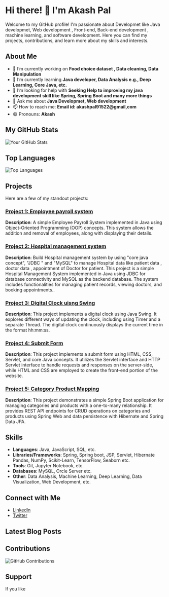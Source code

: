 # Hi there! 👋 I'm Akash Pal

Welcome to my GitHub profile! I'm passionate about Developmet like Java developmet, Web development , Front-end, Back-end development , machine learning, and software development. Here you can find my projects, contributions, and learn more about my skills and interests.

## About Me

- 🔭 I’m currently working on **Food choice dataset , Data cleaning, Data Manipulation**
- 🌱 I’m currently learning **Java developer, Data Analysis e.g., Deep Learning, Core Java, etc.**
- 🤔 I’m looking for help with **Seeking Help to improving my java development skill like Spring, Spring Boot and many more things**
- 💬 Ask me about **Java Developmet, Web development**
- 📫 How to reach me: **Email id: akashpal91522@gmail,com**
- 😄 Pronouns: **Akash**

## My GitHub Stats

![Your GitHub Stats](https://github-readme-stats.vercel.app/api?username=your_username&show_icons=true&hide_border=true&count_private=true&include_all_commits=true)

## Top Languages

![Top Languages](https://github-readme-stats.vercel.app/api/top-langs/?username=your_username&layout=compact&hide_border=true)

## Projects

Here are a few of my standout projects:

### [Project 1: Employee payroll system](https://github.com/akashpal13/Employee_payroll_System)
**Description**: A simple Employee Payroll System implemented in Java using Object-Oriented Programming (OOP) concepts. This system allows the addition and removal of employees, along with displaying their details.

### [Project 2: Hospital management system](https://github.com/akashpal13/Hospital_management_system)
**Description**: Build Hospital management system by using "core java concept", "JDBC " and "MySQL" to manage Hospital data like patient data , doctor data , appointment of Doctor for patient. This project is a simple Hospital Management System implemented in Java using JDBC for database connectivity and MySQL as the backend database. The system includes functionalities for managing patient records, viewing doctors, and booking appointments..

### [Project 3: Digital Clock uisng Swing](https://github.com/akashpal13/DigitalClock-using-Swing)
**Description**: This project implements a digital clock using Java Swing. It explores different ways of updating the clock, including using Timer and a separate Thread. The digital clock continuously displays the current time in the format hh:mm:ss.

### [Project 4: Submit Form](https://github.com/akashpal13/Submit_form)
**Description**: This project implements a submit form using HTML, CSS, Servlet, and core Java concepts. It utilizes the Servlet interface and HTTP Servlet interface to handle requests and responses on the server-side, while HTML and CSS are employed to create the front-end portion of the website.

### [Project 5: Category Product Mapping](https://github.com/akashpal13/category_product_mapping)
**Description**: This project demonstrates a simple Spring Boot application for managing categories and products with a one-to-many relationship. It provides REST API endpoints for CRUD operations on categories and products using Spring Web and data persistence with Hibernate and Spring Data JPA.



## Skills

- **Languages**: Java, JavaScript, SQL, etc.
- **Libraries/Frameworks**: Spring, Spring boot, JSP, Servlet, Hibernate Pandas, NumPy, Scikit-Learn, TensorFlow, Seaborn etc.
- **Tools**: Git, Jupyter Notebook, etc.
- **Databases**: MySQL, Orcle Server etc.
- **Other**: Data Analysis, Machine Learning, Deep Learning, Data Visualization, Web Development, etc.

## Connect with Me

- [LinkedIn](https://www.linkedin.com/in/akash-pal113/)
- [Twitter](https://x.com/PalAkash66202)

## Latest Blog Posts

<!-- BLOG-POST-LIST:START -->
<!-- BLOG-POST-LIST:END -->

## Contributions

![GitHub Contributions](https://github-readme-streak-stats.herokuapp.com/?user=your_username&hide_border=true)

## Support

If you like
